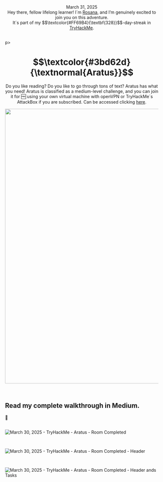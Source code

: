 <p align="center">March 31, 2025<br>
Hey there, fellow lifelong learner! I´m <a href="https://www.linkedin.com/in/rosanafssantos/">Rosana</a>, and I’m genuinely excited to join you on this adventure.<br>
It´s part of my $$\textcolor{#FF69B4}{\textbf{328}}$$-day-streak in  <a href="https://tryhackme.com">TryHackMe</a>.<br><br></p>p>


<h1 align="center">
  $$\textcolor{#3bd62d}{\textnormal{Aratus}}$$
</h1>
<p align="center">Do you like reading? Do you like to go through tons of text? Aratus has what you need! Aratus is classified as a medium-level challenge, and you can join it for 🆓 using your own virtual machine with openVPN or TryHackMe´s AttackBox if you are subscribed. Can be accessed clicking <a href="https://tryhackme.com/room/aratus">here</a>.</p>
                                                              
<p align="center"> <img width="900px" src="https://github.com/user-attachments/assets/fdb063d7-7b4f-4808-95fa-64784107b8ac"> </p>

<br>

<h2>Read my complete walkthrough in Medium.</h2>
🚧


<br>
<br>

![March 30, 2025 - TryHackMe - Aratus - Room Completed](https://github.com/user-attachments/assets/09faa9ee-0570-4048-ad92-ee7c1b3f5159)

<br>

![March 30, 2025 - TryHackMe - Aratus - Room Completed - Header](https://github.com/user-attachments/assets/47174b5a-1a26-480f-a2af-c7adb57704c6)


<br>

![March 30, 2025 - TryHackMe - Aratus - Room Completed - Header ands Tasks](https://github.com/user-attachments/assets/14e94dba-5a4a-4083-a9bb-3b8fb446f2ca)


